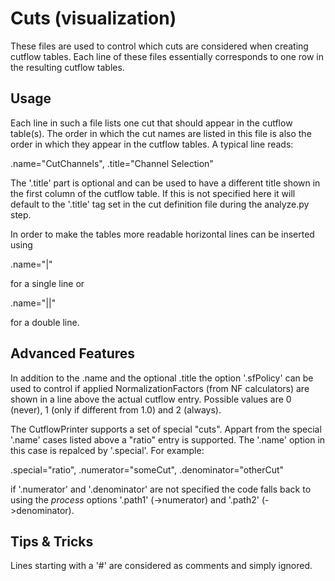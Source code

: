 Cuts (visualization)
=========================

These files are used to control which cuts are considered when creating
cutflow tables. Each line of these files essentially corresponds to one
row in the resulting cutflow tables.

Usage
--------------------

Each line in such a file lists one cut that should appear in the cutflow
table(s). The order in which the cut names are listed in this file is also
the order in which they appear in the cutflow tables. A typical line reads:

.name="CutChannels", .title="Channel Selection"

The '.title' part is optional and can be used to have a different title
shown in the first column of the cutflow table. If this is not specified here
it will default to the '.title' tag set in the cut definition file during the
analyze.py step.

In order to make the tables more readable horizontal lines can be inserted 
using

.name="|"

for a single line or 

.name="||"

for a double line.

Advanced Features
--------------------

In addition to the .name and the optional .title the option '.sfPolicy' can
be used to control if applied NormalizationFactors (from NF calculators) are
shown in a line above the actual cutflow entry. Possible values are 0 (never),
1 (only if different from 1.0) and 2 (always).

The CutflowPrinter supports a set of special "cuts". Appart from the special
'.name' cases listed above a "ratio" entry is supported. The '.name' option
in this case is repalced by '.special'. For example:

.special="ratio", .numerator="someCut", .denominator="otherCut"

if '.numerator' and '.denominator' are not specified the code falls back to 
using the *process* options '.path1' (->numerator) and '.path2' (->denominator).



Tips & Tricks
--------------------

Lines starting with a '#' are considered as comments and simply ignored.


